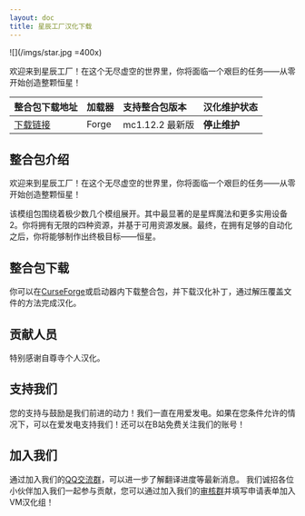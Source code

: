 ```yaml
---
layout: doc
title: 星辰工厂汉化下载
---
```


![](/imgs/star.jpg =400x)

欢迎来到星辰工厂！在这个无尽虚空的世界里，你将面临一个艰巨的任务——从零开始创造整颗恒星！

| 整合包下载地址                                                         | 加载器 | 支持整合包版本  | 汉化维护状态 |
| :--------------------------------------------------------------------- | :----- | :-------------- | :----------- |
| [下载链接](https://www.curseforge.com/minecraft/modpacks/star-factory) | Forge  | mc1.12.2 最新版 | **停止维护** |

<DownloadLinks :methods="[
  { id: 'baidu-drive', text: '下载汉化', icon: '/imgs/svg/baidu-drive.svg', link: 'https://pan.baidu.com/s/1wpDS3eh67MspYFSjp6Mw1w&pwd=1234' },
  { id: 'bilibili', text: '专栏介绍', icon: '/imgs/svg/bilibili.svg', link: 'https://www.bilibili.com/read/cv23974249/' },
  { id: 'lazy', text: '懒汉下载', icon: '/imgs/logo/logo_64.png', link: 'https://pan.baidu.com/s/1wpDS3eh67MspYFSjp6Mw1w&pwd=1234' }
]" />

## 整合包介绍

欢迎来到星辰工厂！在这个无尽虚空的世界里，你将面临一个艰巨的任务——从零开始创造整颗恒星！

该模组包围绕着极少数几个模组展开。其中最显著的是星辉魔法和更多实用设备 2。你将拥有无限的四种资源，并基于可用资源发展。最终，在拥有足够的自动化之后，你将能够制作出终极目标——恒星。

## 整合包下载

你可以在[CurseForge](https://www.curseforge.com/minecraft/modpacks/star-factory)或启动器内下载整合包，并下载汉化补丁，通过解压覆盖文件的方法完成汉化。

## 贡献人员

特别感谢自尊寺个人汉化。

## 支持我们

您的支持与鼓励是我们前进的动力！我们一直在用爱发电。如果在您条件允许的情况下，可以在爱发电支持我们！还可以在B站免费关注我们的账号！

## 加入我们

通过加入我们的[QQ交流群](/community)，可以进一步了解翻译进度等最新消息。
我们诚招各位小伙伴加入我们一起参与贡献，您可以通过加入我们的[审核群](/join)并填写申请表单加入VM汉化组！
